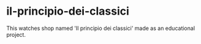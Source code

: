# il-principio-dei-classici
This watches shop named 'Il principio dei classici' made as an educational project.
